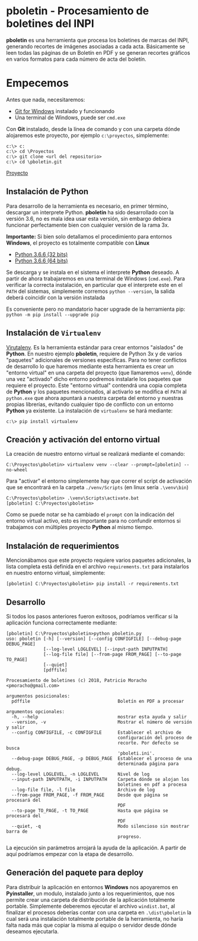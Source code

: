 # pboletin - Procesamiento de boletines del INPI

**pboletin** es una herramienta que procesa los boletines de marcas del INPI,
generando recortes de imágenes asociadas a cada acta. Básicamente se leen todas
las páginas de un Boletín en PDF y se generan recortes gráficos en varios
formatos para cada número de acta del boletín.


# Empecemos

Antes que nada, necesitaremos:

* [Git for Windows](https://git-scm.com/download/win) instalado y funcionando
* Una terminal de Windows, puede ser `cmd.exe`

Con **Git** instalado, desde la línea de comando y con una carpeta dónde
alojaremos este proyecto, por ejemplo `c:\proyectos`, simplemente:

``` 
c:\> c: 
c:\> cd \Proyectos 
c:\> git clone <url del repositorio>
c:\> cd \pboletin.git
``` 

[Proyecto](./)


## Instalación de **Python**

Para desarrollo de la herramienta es necesario, en primer término, descargar un
interprete Python. **pboletin** ha sido desarrollado con la versión 3.6, no es
mala idea usar esta versión, sin embargo debiera funcionar perfectamente bien
con cualquier versión de la rama 3x.

**Importante:** Si bien solo detallamos el procedimiento para entornos
**Windows**, el proyecto es totalmente compatible con **Linux**

* [Python 3.6.6 (32 bits)](https://www.python.org/ftp/python/3.6.6/python-3.6.6.exe)
* [Python 3.6.6 (64 bits)](https://www.python.org/ftp/python/3.6.6/python-3.6.6-amd64.exe)

Se descarga y se instala en el sistema el interprete **Python** deseado. A
partir de ahora trabajaremos en una terminal de Windows (`cmd.exe`). Para
verificar la correcta instalación, en particular que el interprete este en el `PATH`
del sistemas, simplemente corremos `python --version`, la salida deberá
coincidir con la versión instalada 

Es conveniente pero no mandatorio hacer upgrade de la herramienta pip: `python
-m pip install --upgrade pip`

## Instalación de `Virtualenv`

[Virutalenv](https://virtualenv.pypa.io/en/stable/). Es la herramienta estándar
para crear entornos "aislados" de **Python**. En nuestro ejemplo **pboletin**,
requiere de Python 3x y de varios "paquetes" adicionales de versiones
específicas. Para no tener conflictos de desarrollo lo que haremos mediante
esta herramienta es crear un "entorno virtual" en una carpeta del proyecto (que
llamaremos `venv`), dónde una vez "activado" dicho entorno podremos instalarle
los paquetes que requiere el proyecto. Este "entorno virtual" contendrá una
copia completa de **Python** y los paquetes mencionados, al activarlo se
modifica el `PATH` al `python.exe` que ahora apuntará a nuestra carpeta del
entorno y nuestras propias librerías, evitando cualquier tipo de conflicto con un
entorno **Python** ya existente. La instalación de `virtualenv` se hará
mediante:

```
c:\> pip install virtualenv
```

## Creación y activación del entorno virtual

La creación de nuestro entorno virtual se realizará mediante el comando:

```
C:\Proyectos\pboletin> virtualenv venv --clear --prompt=[pboletin] --no-wheel
```

Para "activar" el entorno simplemente hay que correr el script de activación
que se encontrará en la carpeta `./venv/Scripts` (en linux sería `.\venv\bin`)

```
C:\Proyectos\pboletin> .\venv\Scripts\activate.bat
[pboletin] C:\Proyectos\pboletin>
```

Como se puede notar se ha cambiado el `prompt` con la indicación del entorno
virtual activo, esto es importante para no confundir entornos si trabajamos con
múltiples proyecto **Python** al mismo tiempo.

## Instalación de requerimientos

Mencionábamos que este proyecto requiere varios paquetes adicionales, la lista
completa está definida en el archivo `requirements.txt` para instalarlos en
nuestro entorno virtual, simplemente:

```
[pboletin] C:\Proyectos\pboletin> pip install -r requirements.txt
```

## Desarrollo

Si todos los pasos anteriores fueron exitosos, podríamos verificar si la
aplicación funciona correctamente mediante:

```
[pboletin] C:\Proyectos\pboletin>python pboletin.py
uso: pboletin [-h] [--version] [--config CONFIGFILE] [--debug-page DEBUG_PAGE]
              [--log-level LOGLEVEL] [--input-path INPUTPATH]
              [--log-file file] [--from-page FROM_PAGE] [--to-page TO_PAGE]
              [--quiet]
              [pdffile]

Procesamiento de boletines (c) 2018, Patricio Moracho <pmoracho@gmail.com>

argumentos posicionales:
  pdffile                                 Boletín en PDF a procesar

argumentos opcionales:
  -h, --help                              mostrar esta ayuda y salir
  --version, -v                           Mostrar el número de versión y salir
  --config CONFIGFILE, -c CONFIGFILE      Establecer el archivo de
                                          configuración del proceso de
                                          recorte. Por defecto se busca
                                          'pboleti.ini'.
  --debug-page DEBUG_PAGE, -p DEBUG_PAGE  Establecer el proceso de una
                                          determinada página para debug.
  --log-level LOGLEVEL, -n LOGLEVEL       Nivel de log
  --input-path INPUTPATH, -i INPUTPATH    Carpeta dónde se alojan los
                                          boletines en pdf a procesa
  --log-file file, -l file                Archivo de log
  --from-page FROM_PAGE, -f FROM_PAGE     Desde que página se procesará del
                                          PDF
  --to-page TO_PAGE, -t TO_PAGE           Hasta que página se procesará del
                                          PDF
  --quiet, -q                             Modo silencioso sin mostrar barra de
                                          progreso.

```

La ejecución sin parámetros arrojará la ayuda de la aplicación. A partir de
aquí podríamos empezar con la etapa de desarrollo.

## Generación del paquete para deploy

Para distribuir la aplicación en entornos **Windows** nos apoyaremos en
**Pyinstaller**, un modulo, instalado junto a los requerimientos, que nos
permite crear una carpeta de distribución de la aplicación totalmente portable.
Simplemente deberemos ejecutar el archivo `windist.bat`, al finalizar el
procesos deberías contar con una carpeta en `.\dist\pboletin` la cual será una
instalación totalmente portable de la herramienta, no haría falta nada más que
copiar la misma al equipo o servidor desde dónde deseamos ejecutarla.


